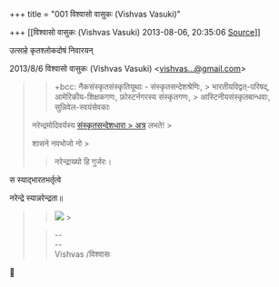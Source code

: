 +++
title = "001 विश्वासो वासुकः (Vishvas Vasuki)"

+++
[[विश्वासो वासुकः (Vishvas Vasuki)	2013-08-06, 20:35:06 [Source](https://groups.google.com/g/samskrita/c/KxVyboMRBt0)]]



उत्साहे कृतश्लोकदोषं निवारयन्  
  

2013/8/6 विश्वासो वासुकः (Vishvas Vasuki) \<[vishvas...@gmail.com]()\>

  

> 
> > +bcc: नैकसंस्कृतसंस्कृतियूथाः - संस्कृतसन्देशश्रेणिः, > भारतीयविद्वत्-परिषद्, आमेरिकीय-शिक्षकगणः, फ़ोस्टर्नगरस्य संस्कृतगणः, > आस्टिनीयसंस्कृतबान्धवाः, सुन्निवेल-स्वयंसेवकाः  
>   
> नरेन्द्रमोदिवर्यस्य [संस्कृतसन्देशधारा > अत्र](https://twitter.com/narendramodiS) लभते! >
> 
> >   
> शासने नवभोजो नो >
> 
> > नरेन्द्राख्यो हि गुर्जरः।  
> > 

स स्याद्भारतभर्तृत्वे

नरेन्द्रे स्यान्नरेन्द्रता॥



> 
> > 
> >   
> > 
> > 
> > ![](https://ci4.googleusercontent.com/proxy/DaSzNjZ_GW5uhd_LciwZT2AZF-xwKcx-Vj2guHvi_BiC9Mxivt9NgEB6L1nDQ-jv16P2qe5YM-MC8NcRpYrExKKh-z2yCTrLo_649MsJBsk6qA2-nevmxrtbRrzli_OMSM2QAZ6i2EDR2Xrp6ThrTr561PZUIGR7GlLi=s0-d-e1-ft#https://encrypted-tbn3.gstatic.com/images?q=tbn:ANd9GcQ5GPc7e1pHHNrI-l69wTVRjPU7d4LPAK_mDZauNgJ7KbUKsQts) >
> 
> > 
> >   
> > 
> > --  
> --  
> Vishvas /विश्वासः  
>   
> > 



